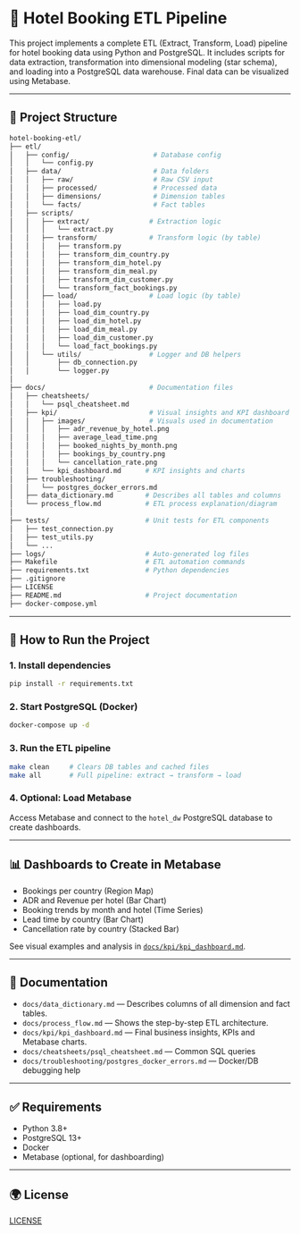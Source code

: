 # 🏨 Hotel Booking ETL Pipeline

This project implements a complete ETL (Extract, Transform, Load) pipeline for hotel booking data using Python and PostgreSQL. It includes scripts for data extraction, transformation into dimensional modeling (star schema), and loading into a PostgreSQL data warehouse. Final data can be visualized using Metabase.

---

## 📁 Project Structure

```bash
hotel-booking-etl/
├── etl/
│   ├── config/                     # Database config
│   │   └── config.py
│   ├── data/                       # Data folders
│   │   ├── raw/                    # Raw CSV input
│   │   ├── processed/              # Processed data
│   │   ├── dimensions/             # Dimension tables
│   │   └── facts/                  # Fact tables
│   ├── scripts/
│   │   ├── extract/               # Extraction logic
│   │   │   └── extract.py
│   │   ├── transform/             # Transform logic (by table)
│   │   │   ├── transform.py
│   │   │   ├── transform_dim_country.py
│   │   │   ├── transform_dim_hotel.py
│   │   │   ├── transform_dim_meal.py
│   │   │   ├── transform_dim_customer.py
│   │   │   └── transform_fact_bookings.py
│   │   ├── load/                  # Load logic (by table)
│   │   │   ├── load.py
│   │   │   ├── load_dim_country.py
│   │   │   ├── load_dim_hotel.py
│   │   │   ├── load_dim_meal.py
│   │   │   ├── load_dim_customer.py
│   │   │   └── load_fact_bookings.py
│   │   └── utils/                 # Logger and DB helpers
│   │       ├── db_connection.py
│   │       └── logger.py
│
├── docs/                          # Documentation files
│   ├── cheatsheets/
│   │   └── psql_cheatsheet.md
│   ├── kpi/                       # Visual insights and KPI dashboard
│   │   ├── images/                # Visuals used in documentation
│   │   │   ├── adr_revenue_by_hotel.png
│   │   │   ├── average_lead_time.png
│   │   │   ├── booked_nights_by_month.png
│   │   │   ├── bookings_by_country.png
│   │   │   └── cancellation_rate.png
│   │   └── kpi_dashboard.md      # KPI insights and charts
│   ├── troubleshooting/
│   │   └── postgres_docker_errors.md
│   ├── data_dictionary.md        # Describes all tables and columns
│   └── process_flow.md           # ETL process explanation/diagram
│
├── tests/                        # Unit tests for ETL components
│   ├── test_connection.py
│   ├── test_utils.py
│   └── ...
├── logs/                         # Auto-generated log files
├── Makefile                      # ETL automation commands
├── requirements.txt              # Python dependencies
├── .gitignore
├── LICENSE
├── README.md                     # Project documentation
├── docker-compose.yml
```

---

## 🚀 How to Run the Project

### 1. Install dependencies

```bash
pip install -r requirements.txt
```

### 2. Start PostgreSQL (Docker)

```bash
docker-compose up -d
```

### 3. Run the ETL pipeline

```bash
make clean     # Clears DB tables and cached files
make all       # Full pipeline: extract → transform → load
```

### 4. Optional: Load Metabase

Access Metabase and connect to the `hotel_dw` PostgreSQL database to create dashboards.

---

## 📊 Dashboards to Create in Metabase

- Bookings per country (Region Map)
- ADR and Revenue per hotel (Bar Chart)
- Booking trends by month and hotel (Time Series)
- Lead time by country (Bar Chart)
- Cancellation rate by country (Stacked Bar)

See visual examples and analysis in [`docs/kpi/kpi_dashboard.md`](./docs/kpi/kpi_dashboard.md).

---

## 📄 Documentation

- `docs/data_dictionary.md` — Describes columns of all dimension and fact tables.
- `docs/process_flow.md` — Shows the step-by-step ETL architecture.
- `docs/kpi/kpi_dashboard.md` — Final business insights, KPIs and Metabase charts.
- `docs/cheatsheets/psql_cheatsheet.md` — Common SQL queries
- `docs/troubleshooting/postgres_docker_errors.md` — Docker/DB debugging help

---

## ✅ Requirements

- Python 3.8+
- PostgreSQL 13+
- Docker
- Metabase (optional, for dashboarding)

---

## 🌍 License

[LICENSE](LICENSE)
